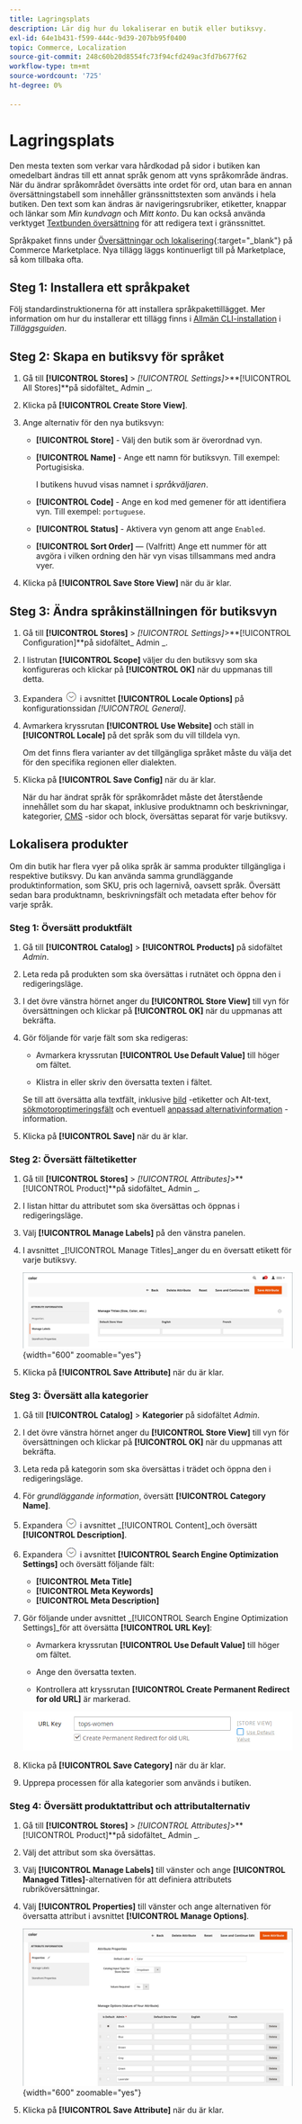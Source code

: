 ```yaml
---
title: Lagringsplats
description: Lär dig hur du lokaliserar en butik eller butiksvy.
exl-id: 64e1b431-f599-444c-9d39-207bb95f0400
topic: Commerce, Localization
source-git-commit: 248c60b20d8554fc73f94cfd249ac3fd7b677f62
workflow-type: tm+mt
source-wordcount: '725'
ht-degree: 0%

---
```


# Lagringsplats

Den mesta texten som verkar vara hårdkodad på sidor i butiken kan omedelbart ändras till ett annat språk genom att vyns språkområde ändras. När du ändrar språkområdet översätts inte ordet för ord, utan bara en annan översättningstabell som innehåller gränssnittstexten som används i hela butiken. Den text som kan ändras är navigeringsrubriker, etiketter, knappar och länkar som _Min kundvagn_ och _Mitt konto_. Du kan också använda verktyget [Textbunden översättning](../configuration-reference/advanced/developer.md) för att redigera text i gränssnittet.

Språkpaket finns under [Översättningar och lokalisering][1]{:target="_blank"} på Commerce Marketplace. Nya tillägg läggs kontinuerligt till på Marketplace, så kom tillbaka ofta.

## Steg 1: Installera ett språkpaket

Följ standardinstruktionerna för att installera språkpakettillägget. Mer information om hur du installerar ett tillägg finns i [Allmän CLI-installation][2] i _Tilläggsguiden_.

## Steg 2: Skapa en butiksvy för språket

1. Gå till **[!UICONTROL Stores]** > _[!UICONTROL Settings]_>**[!UICONTROL All Stores]**på sidofältet_ Admin _.

1. Klicka på **[!UICONTROL Create Store View]**.

1. Ange alternativ för den nya butiksvyn:

   - **[!UICONTROL Store]** - Välj den butik som är överordnad vyn.

   - **[!UICONTROL Name]** - Ange ett namn för butiksvyn. Till exempel: Portugisiska.

     I butikens huvud visas namnet i _språkväljaren_.

   - **[!UICONTROL Code]** - Ange en kod med gemener för att identifiera vyn. Till exempel: `portuguese`.

   - **[!UICONTROL Status]** - Aktivera vyn genom att ange `Enabled`.

   - **[!UICONTROL Sort Order]** — (Valfritt) Ange ett nummer för att avgöra i vilken ordning den här vyn visas tillsammans med andra vyer.

1. Klicka på **[!UICONTROL Save Store View]** när du är klar.

## Steg 3: Ändra språkinställningen för butiksvyn

1. Gå till **[!UICONTROL Stores]** > _[!UICONTROL Settings]_>**[!UICONTROL Configuration]**på sidofältet_ Admin _.

1. I listrutan **[!UICONTROL Scope]** väljer du den butiksvy som ska konfigureras och klickar på **[!UICONTROL OK]** när du uppmanas till detta.

1. Expandera ![Expansionsväljaren](../assets/icon-display-expand.png) i avsnittet **[!UICONTROL Locale Options]** på konfigurationssidan *[!UICONTROL General]*.

1. Avmarkera kryssrutan **[!UICONTROL Use Website]** och ställ in **[!UICONTROL Locale]** på det språk som du vill tilldela vyn.

   Om det finns flera varianter av det tillgängliga språket måste du välja det för den specifika regionen eller dialekten.

1. Klicka på **[!UICONTROL Save Config]** när du är klar.

   När du har ändrat språk för språkområdet måste det återstående innehållet som du har skapat, inklusive produktnamn och beskrivningar, kategorier, [CMS](../content-design/page-translate.md) -sidor och block, översättas separat för varje butiksvy.

## Lokalisera produkter

Om din butik har flera vyer på olika språk är samma produkter tillgängliga i respektive butiksvy. Du kan använda samma grundläggande produktinformation, som SKU, pris och lagernivå, oavsett språk. Översätt sedan bara produktnamn, beskrivningsfält och metadata efter behov för varje språk.

### Steg 1: Översätt produktfält

1. Gå till **[!UICONTROL Catalog]** > **[!UICONTROL Products]** på sidofältet _Admin_.

1. Leta reda på produkten som ska översättas i rutnätet och öppna den i redigeringsläge.

1. I det övre vänstra hörnet anger du **[!UICONTROL Store View]** till vyn för översättningen och klickar på **[!UICONTROL OK]** när du uppmanas att bekräfta.

1. Gör följande för varje fält som ska redigeras:

   - Avmarkera kryssrutan **[!UICONTROL Use Default Value]** till höger om fältet.

   - Klistra in eller skriv den översatta texten i fältet.

   Se till att översätta alla textfält, inklusive [bild](../catalog/catalog-images-video.md) -etiketter och Alt-text, [sökmotoroptimeringsfält](../catalog/product-search-engine-optimization.md) och eventuell [anpassad alternativinformation](../catalog/settings-advanced-custom-options.md) -information.

1. Klicka på **[!UICONTROL Save]** när du är klar.

### Steg 2: Översätt fältetiketter

1. Gå till **[!UICONTROL Stores]** > _[!UICONTROL Attributes]_>**[!UICONTROL Product]**på sidofältet_ Admin _.

1. I listan hittar du attributet som ska översättas och öppnas i redigeringsläge.

1. Välj **[!UICONTROL Manage Labels]** på den vänstra panelen.

1. I avsnittet _[!UICONTROL Manage Titles]_anger du en översatt etikett för varje butiksvy.

   ![Ange översatta etiketter](./assets/product-attribute-labels-translate.png){width="600" zoomable="yes"}

1. Klicka på **[!UICONTROL Save Attribute]** när du är klar.

### Steg 3: Översätt alla kategorier

1. Gå till **[!UICONTROL Catalog]** > **Kategorier** på sidofältet _Admin_.

1. I det övre vänstra hörnet anger du **[!UICONTROL Store View]** till vyn för översättningen och klickar på **[!UICONTROL OK]** när du uppmanas att bekräfta.

1. Leta reda på kategorin som ska översättas i trädet och öppna den i redigeringsläge.

1. För _grundläggande information_, översätt **[!UICONTROL Category Name]**.

1. Expandera ![Expansionsväljaren](../assets/icon-display-expand.png) i avsnittet _[!UICONTROL Content]_och översätt **[!UICONTROL Description]**.

1. Expandera ![Expansionsväljaren](../assets/icon-display-expand.png) i avsnittet **[!UICONTROL Search Engine Optimization Settings]** och översätt följande fält:

   - **[!UICONTROL Meta Title]**
   - **[!UICONTROL Meta Keywords]**
   - **[!UICONTROL Meta Description]**

1. Gör följande under avsnittet _[!UICONTROL Search Engine Optimization Settings]_för att översätta **[!UICONTROL URL Key]**:

   - Avmarkera kryssrutan **[!UICONTROL Use Default Value]** till höger om fältet.

   - Ange den översatta texten.

   - Kontrollera att kryssrutan **[!UICONTROL Create Permanent Redirect for old URL]** är markerad.

   ![Översätt URL-nyckeln](./assets/category-translate-url-key.png)

1. Klicka på **[!UICONTROL Save Category]** när du är klar.

1. Upprepa processen för alla kategorier som används i butiken.

### Steg 4: Översätt produktattribut och attributalternativ

1. Gå till **[!UICONTROL Stores]** > _[!UICONTROL Attributes]_>**[!UICONTROL Product]**på sidofältet_ Admin _.

1. Välj det attribut som ska översättas.

1. Välj **[!UICONTROL Manage Labels]** till vänster och ange **[!UICONTROL Managed Titles]**-alternativen för att definiera attributets rubriköversättningar.

1. Välj **[!UICONTROL Properties]** till vänster och ange alternativen för översatta attribut i avsnittet **[!UICONTROL Manage Options]**.

   ![Hantera alternativ](./assets/manage-option-tab.png){width="600" zoomable="yes"}

1. Klicka på **[!UICONTROL Save Attribute]** när du är klar.


[1]: https://marketplace.magento.com/extensions/content-customizations/translations-localization.html
[2]: https://experienceleague.adobe.com/docs/commerce-operations/installation-guide/tutorials/extensions.html
